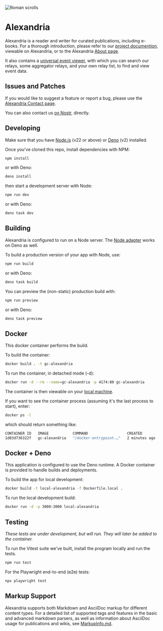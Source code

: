 ![Roman scrolls](https://i.nostr.build/M5qXa.jpg)

# Alexandria

Alexandria is a reader and writer for curated publications, including e-books.
For a thorough introduction, please refer to our [project documention](https://next-alexandria.gitcitadel.eu/publication?d=gitcitadel-project-documentation-by-stella-v-1), viewable on Alexandria, or to the Alexandria [About page](https://next-alexandria.gitcitadel.eu/about).

It also contains a [universal event viewer](https://next-alexandria.gitcitadel.eu/events), with which you can search our relays, some aggregator relays, and your own relay list, to find and view event data.

## Issues and Patches

If you would like to suggest a feature or report a bug, please use the [Alexandria Contact page](https://next-alexandria.gitcitadel.eu/contact).

You can also contact us [on Nostr](https://next-alexandria.gitcitadel.eu/events?id=nprofile1qqsggm4l0xs23qfjwnkfwf6fqcs66s3lz637gaxhl4nwd2vtle8rnfqprfmhxue69uhhg6r9vehhyetnwshxummnw3erztnrdaks5zhueg), directly.

## Developing

Make sure that you have [Node.js](https://nodejs.org/en/download/package-manager) (v22 or above) or [Deno](https://docs.deno.com/runtime/getting_started/installation/) (v2) installed.

Once you've cloned this repo, install dependencies with NPM:

```bash
npm install
```

or with Deno:

```bash
deno install
```

then start a development server with Node:

```bash
npm run dev
```

or with Deno:

```bash
deno task dev
```

## Building

Alexandria is configured to run on a Node server. The [Node adapter](https://svelte.dev/docs/kit/adapter-node) works on Deno as well.

To build a production version of your app with Node, use:

```bash
npm run build
```

or with Deno:

```bash
deno task build
```

You can preview the (non-static) production build with:

```bash
npm run preview
```

or with Deno:

```bash
deno task preview
```

## Docker

This docker container performs the build.

To build the container:

```bash
docker build . -t gc-alexandria
```

To run the container, in detached mode (-d):

```bash
docker run -d --rm --name=gc-alexandria -p 4174:80 gc-alexandria
```

The container is then viewable on your [local machine](http://localhost:4173).

If you want to see the container process (assuming it's the last process to start), enter:

```bash
docker ps -l
```

which should return something like:

```bash
CONTAINER ID   IMAGE           COMMAND                  CREATED         STATUS         PORTS                                     NAMES
1d83d736322f   gc-alexandria   "/docker-entrypoint.…"   2 minutes ago   Up 2 minutes   0.0.0.0:4174->80/tcp, [::]:4174->80/tcp   gc-alexandria
```

## Docker + Deno

This application is configured to use the Deno runtime. A Docker container is provided to handle builds and deployments.

To build the app for local development:

```bash
docker build -t local-alexandria -f Dockerfile.local .
```

To run the local development build:

```bash
docker run -d -p 3000:3000 local-alexandria
```

## Testing

_These tests are under development, but will run. They will later be added to the container._

To run the Vitest suite we've built, install the program locally and run the tests.

```bash
npm run test
```

For the Playwright end-to-end (e2e) tests:

```bash
npx playwright test
```

## Markup Support

Alexandria supports both Markdown and AsciiDoc markup for different content types. For a detailed list of supported tags and features in the basic and advanced markdown parsers, as well as information about AsciiDoc usage for publications and wikis, see [MarkupInfo.md](./src/lib/utils/markup/MarkupInfo.md).
